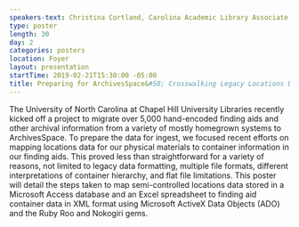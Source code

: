 ```yaml
---
speakers-text: Christina Cortland, Carolina Academic Library Associate, University of North Carolina at Chapel Hill University Libraries
type: poster
length: 30
day: 2
categories: posters
location: Foyer
layout: presentation
startTime: 2019-02-21T15:30:00 -05:00
title: Preparing for ArchivesSpace&#58; Crosswalking Legacy Locations Data to Finding Aids at the University of North Carolina at Chapel Hill
---
```

The University of North Carolina at Chapel Hill University Libraries recently kicked off a project to migrate over 5,000 hand-encoded finding aids and other archival information from a variety of mostly homegrown systems to ArchivesSpace. To prepare the data for ingest, we focused recent efforts on mapping locations data for our physical materials to container information in our finding aids. This proved less than straightforward for a variety of reasons, not limited to legacy data formatting, multiple file formats, different interpretations of container hierarchy, and flat file limitations. This poster will detail the steps taken to map semi-controlled locations data stored in a Microsoft Access database and an Excel spreadsheet to finding aid container data in XML format using Microsoft ActiveX Data Objects (ADO) and the Ruby Roo and Nokogiri gems.
